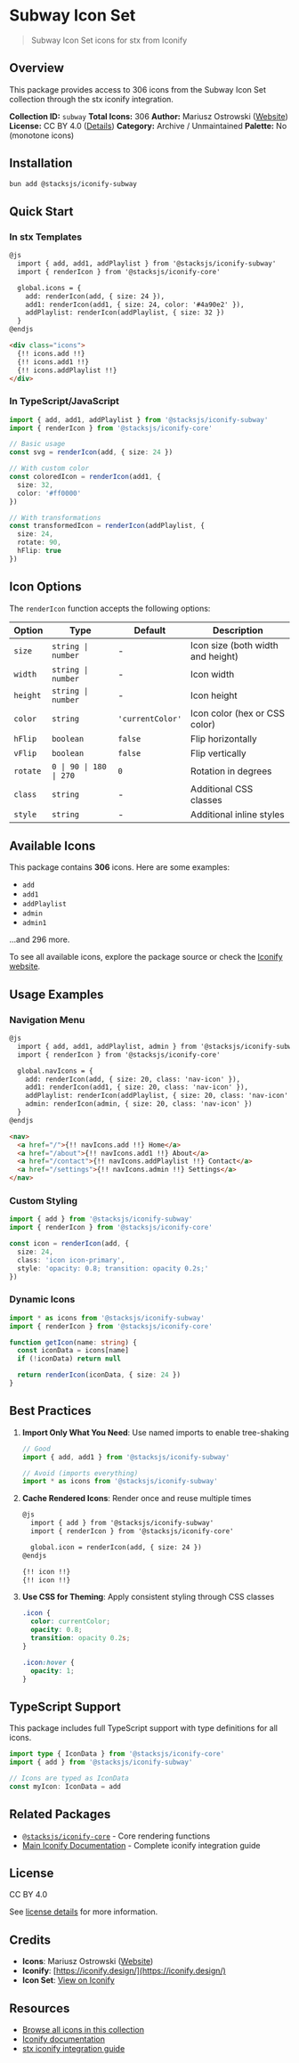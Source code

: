 # Subway Icon Set

> Subway Icon Set icons for stx from Iconify

## Overview

This package provides access to 306 icons from the Subway Icon Set collection through the stx iconify integration.

**Collection ID:** `subway`
**Total Icons:** 306
**Author:** Mariusz Ostrowski ([Website](https://github.com/mariuszostrowski/subway))
**License:** CC BY 4.0 ([Details](https://creativecommons.org/licenses/by/4.0/))
**Category:** Archive / Unmaintained
**Palette:** No (monotone icons)

## Installation

```bash
bun add @stacksjs/iconify-subway
```

## Quick Start

### In stx Templates

```html
@js
  import { add, add1, addPlaylist } from '@stacksjs/iconify-subway'
  import { renderIcon } from '@stacksjs/iconify-core'

  global.icons = {
    add: renderIcon(add, { size: 24 }),
    add1: renderIcon(add1, { size: 24, color: '#4a90e2' }),
    addPlaylist: renderIcon(addPlaylist, { size: 32 })
  }
@endjs

<div class="icons">
  {!! icons.add !!}
  {!! icons.add1 !!}
  {!! icons.addPlaylist !!}
</div>
```

### In TypeScript/JavaScript

```typescript
import { add, add1, addPlaylist } from '@stacksjs/iconify-subway'
import { renderIcon } from '@stacksjs/iconify-core'

// Basic usage
const svg = renderIcon(add, { size: 24 })

// With custom color
const coloredIcon = renderIcon(add1, {
  size: 32,
  color: '#ff0000'
})

// With transformations
const transformedIcon = renderIcon(addPlaylist, {
  size: 24,
  rotate: 90,
  hFlip: true
})
```

## Icon Options

The `renderIcon` function accepts the following options:

| Option | Type | Default | Description |
|--------|------|---------|-------------|
| `size` | `string \| number` | - | Icon size (both width and height) |
| `width` | `string \| number` | - | Icon width |
| `height` | `string \| number` | - | Icon height |
| `color` | `string` | `'currentColor'` | Icon color (hex or CSS color) |
| `hFlip` | `boolean` | `false` | Flip horizontally |
| `vFlip` | `boolean` | `false` | Flip vertically |
| `rotate` | `0 \| 90 \| 180 \| 270` | `0` | Rotation in degrees |
| `class` | `string` | - | Additional CSS classes |
| `style` | `string` | - | Additional inline styles |

## Available Icons

This package contains **306** icons. Here are some examples:

- `add`
- `add1`
- `addPlaylist`
- `admin`
- `admin1`

...and 296 more.

To see all available icons, explore the package source or check the [Iconify website](https://icon-sets.iconify.design/subway/).

## Usage Examples

### Navigation Menu

```html
@js
  import { add, add1, addPlaylist, admin } from '@stacksjs/iconify-subway'
  import { renderIcon } from '@stacksjs/iconify-core'

  global.navIcons = {
    add: renderIcon(add, { size: 20, class: 'nav-icon' }),
    add1: renderIcon(add1, { size: 20, class: 'nav-icon' }),
    addPlaylist: renderIcon(addPlaylist, { size: 20, class: 'nav-icon' }),
    admin: renderIcon(admin, { size: 20, class: 'nav-icon' })
  }
@endjs

<nav>
  <a href="/">{!! navIcons.add !!} Home</a>
  <a href="/about">{!! navIcons.add1 !!} About</a>
  <a href="/contact">{!! navIcons.addPlaylist !!} Contact</a>
  <a href="/settings">{!! navIcons.admin !!} Settings</a>
</nav>
```

### Custom Styling

```typescript
import { add } from '@stacksjs/iconify-subway'
import { renderIcon } from '@stacksjs/iconify-core'

const icon = renderIcon(add, {
  size: 24,
  class: 'icon icon-primary',
  style: 'opacity: 0.8; transition: opacity 0.2s;'
})
```

### Dynamic Icons

```typescript
import * as icons from '@stacksjs/iconify-subway'
import { renderIcon } from '@stacksjs/iconify-core'

function getIcon(name: string) {
  const iconData = icons[name]
  if (!iconData) return null

  return renderIcon(iconData, { size: 24 })
}
```

## Best Practices

1. **Import Only What You Need**: Use named imports to enable tree-shaking
   ```typescript
   // Good
   import { add, add1 } from '@stacksjs/iconify-subway'

   // Avoid (imports everything)
   import * as icons from '@stacksjs/iconify-subway'
   ```

2. **Cache Rendered Icons**: Render once and reuse multiple times
   ```html
   @js
     import { add } from '@stacksjs/iconify-subway'
     import { renderIcon } from '@stacksjs/iconify-core'

     global.icon = renderIcon(add, { size: 24 })
   @endjs

   {!! icon !!}
   {!! icon !!}
   ```

3. **Use CSS for Theming**: Apply consistent styling through CSS classes
   ```css
   .icon {
     color: currentColor;
     opacity: 0.8;
     transition: opacity 0.2s;
   }

   .icon:hover {
     opacity: 1;
   }
   ```

## TypeScript Support

This package includes full TypeScript support with type definitions for all icons.

```typescript
import type { IconData } from '@stacksjs/iconify-core'
import { add } from '@stacksjs/iconify-subway'

// Icons are typed as IconData
const myIcon: IconData = add
```

## Related Packages

- [`@stacksjs/iconify-core`](../iconify-core) - Core rendering functions
- [Main Iconify Documentation](../../docs/iconify.md) - Complete iconify integration guide

## License

CC BY 4.0

See [license details](https://creativecommons.org/licenses/by/4.0/) for more information.

## Credits

- **Icons**: Mariusz Ostrowski ([Website](https://github.com/mariuszostrowski/subway))
- **Iconify**: [https://iconify.design/](https://iconify.design/)
- **Icon Set**: [View on Iconify](https://icon-sets.iconify.design/subway/)

## Resources

- [Browse all icons in this collection](https://icon-sets.iconify.design/subway/)
- [Iconify documentation](https://iconify.design/docs/)
- [stx iconify integration guide](../../docs/iconify.md)
